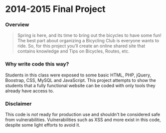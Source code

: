 # 2014-2015 Final Project

### Overview

> Spring is here, and its time to bring out the bicycles to have some fun! The best part about organizing a Bicycling Club is everyone wants to ride.  So, for this project you’ll create an online shared site that contains knowledge and Tips on Bicycles, Routes, etc.

### Why write code this way?

Students in this class were exposed to some basic HTML, PHP, jQuery, Boostrap, CSS, MySQL and JavaScript. This project attempts to show the students that a fully functional website can be coded with only tools they already have access to.
 
### Disclaimer

This code is *not* ready for production use and shouldn't be considered safe from vulnerabilities. Vulnerabilities such as XSS and more exist in this code, despite some light efforts to avoid it. 